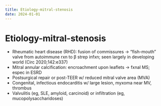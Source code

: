 ```yaml
---
title: Etiology-mitral-stenosis
date: 2024-01-01
---
```

# Etiology-mitral-stenosis


* Rheumatic heart disease (RHD): fusion of commissures → “fish-mouth” valve from autoimmune rxn to β strep infxn; seen largely in developing world (Circ 2020;142:e337)
* Mitral annular calcification: encroachment upon leaflets → fxnal MS; espec in ESRD
* Postsurgical repair or post-TEER w/ reduced mitral valve area (MVA)
* Congenital, infectious endocarditis w/ large lesion, myxoma near MV, thrombus
* Valvulitis (eg, SLE, amyloid, carcinoid) or infiltration (eg, mucopolysaccharidoses)
